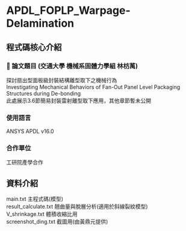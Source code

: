 # APDL_FOPLP_Warpage-Delamination
## 程式碼核心介紹
### 🥑 論文題目  (交通大學 機械系固體力學組 林枋萭)
探討扇出型面板級封裝結構離型取下之機械行為  
Investigating Mechanical Behaviors of Fan-Out Panel Level Packaging Structures during De-bonding  
此處展示3.6節簡易封裝雷射離型取下應用，其他章節暫未公開  
### 使用語言
ANSYS APDL v16.0
### 合作單位
工研院產學合作  

## 資料介紹
main.txt 主程式碼(模型)     
result_calculate.txt 翹曲量與脫層分析(適用於斜線裂紋模型)  
V_shrinkage.txt 體積收縮比用  
screenshot_ding.txt 截圖用(由黃鼎元提供)  
